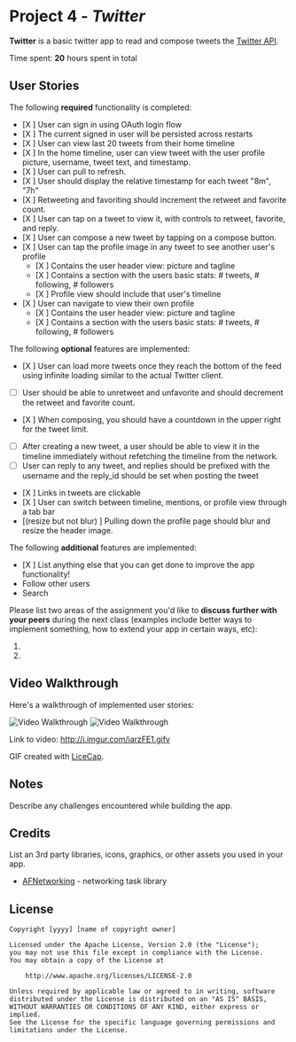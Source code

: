 # Project 4 - *Twitter*

**Twitter** is a basic twitter app to read and compose tweets the [Twitter API](https://apps.twitter.com/).

Time spent: **20** hours spent in total

## User Stories

The following **required** functionality is completed:

- [X ] User can sign in using OAuth login flow
- [X ] The current signed in user will be persisted across restarts
- [X ] User can view last 20 tweets from their home timeline
- [X ] In the home timeline, user can view tweet with the user profile picture, username, tweet text, and timestamp.
- [X ] User can pull to refresh.
- [X ] User should display the relative timestamp for each tweet "8m", "7h"
- [X ] Retweeting and favoriting should increment the retweet and favorite count.
- [X ] User can tap on a tweet to view it, with controls to retweet, favorite, and reply.
- [X ] User can compose a new tweet by tapping on a compose button.
- [X ] User can tap the profile image in any tweet to see another user's profile
   - [X ] Contains the user header view: picture and tagline
   - [X ] Contains a section with the users basic stats: # tweets, # following, # followers
   - [X ] Profile view should include that user's timeline
- [X ] User can navigate to view their own profile
   - [X ] Contains the user header view: picture and tagline
   - [X ] Contains a section with the users basic stats: # tweets, # following, # followers

The following **optional** features are implemented:

- [X ] User can load more tweets once they reach the bottom of the feed using infinite loading similar to the actual Twitter client.
- [ ] User should be able to unretweet and unfavorite and should decrement the retweet and favorite count.
- [X ] When composing, you should have a countdown in the upper right for the tweet limit.
- [ ] After creating a new tweet, a user should be able to view it in the timeline immediately without refetching the timeline from the network.
- [ ] User can reply to any tweet, and replies should be prefixed with the username and the reply_id should be set when posting the tweet
- [X ] Links in tweets are clickable
- [X ] User can switch between timeline, mentions, or profile view through a tab bar
- [(resize but not blur) ] Pulling down the profile page should blur and resize the header image.

The following **additional** features are implemented:

- [X ] List anything else that you can get done to improve the app functionality!
- Follow other users
- Search

Please list two areas of the assignment you'd like to **discuss further with your peers** during the next class (examples include better ways to implement something, how to extend your app in certain ways, etc):

1.
2.

## Video Walkthrough

Here's a walkthrough of implemented user stories:

<img src='http://i.imgur.com/RUGeMub.gif' title='Video Walkthrough' width='' alt='Video Walkthrough' />
<img src='http://i.imgur.com/HLmejOK.gif' title='Video Walkthrough' width='' alt='Video Walkthrough' />

Link to video: http://i.imgur.com/iarzFE1.gifv

GIF created with [LiceCap](http://www.cockos.com/licecap/).

## Notes

Describe any challenges encountered while building the app.

## Credits

List an 3rd party libraries, icons, graphics, or other assets you used in your app.

- [AFNetworking](https://github.com/AFNetworking/AFNetworking) - networking task library

## License

    Copyright [yyyy] [name of copyright owner]

    Licensed under the Apache License, Version 2.0 (the "License");
    you may not use this file except in compliance with the License.
    You may obtain a copy of the License at

        http://www.apache.org/licenses/LICENSE-2.0

    Unless required by applicable law or agreed to in writing, software
    distributed under the License is distributed on an "AS IS" BASIS,
    WITHOUT WARRANTIES OR CONDITIONS OF ANY KIND, either express or implied.
    See the License for the specific language governing permissions and
    limitations under the License.
